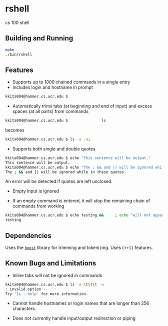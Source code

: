 # rshell
cs 100 shell

## Building and Running
```bash
make
./bin/rshell
```

## Features
* Supports up to 1000 chained commands in a single entry
* Includes login and hostname in prompt
```bash
kkita004@hammer.cs.ucr.edu $
```
* Automatically trims tabs (at beginning and end of input) and excess spaces (at all parts) from commands
```bash
kkita004@hammer.cs.ucr.edu $               ls                                   -a             -a;
```
becomes
```bash
kkita004@hammer.cs.ucr.edu $ ls -a -a;
```
* Supports both single and double quotes
```bash
kkita004@hammer.cs.ucr.edu $ echo "This sentence will be output."
This sentence will be output.
kkita004@hammer.cs.ucr.edu $ echo "The ; && and || will be ignored while in these quotes."
The ; && and || will be ignored while in these quotes.
```
An error will be detected if quotes are left unclosed.

* Empty input is ignored

* If an empty command is entered, it will stop the remaining chain of commands from working
```bash
kkita004@hammer.cs.ucr.edu $ echo testing &&     ; echo "will not appear"
testing
```

## Dependencies
Uses the [`boost`](https://www.boost.org) library for trimming and tokenizing.
Uses `C++11` features.

## Known Bugs and Limitations
* Inline tabs will not be ignored in commands
```bash
kkita004@hammer.cs.ucr.edu $ ls -a \t\t\t -a
: invalid option -- ' '
Try 'ls --help' for more information.
```

* Cannot handle hostnames or login names that are longer than 256 characters.

* Does not currently handle input/output redirection or piping
